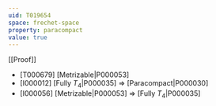 ```yaml
---
uid: T019654
space: frechet-space
property: paracompact
value: true
---
```

[[Proof]]

* [T000679] [Metrizable|P000053]
* [I000012] [Fully $T_4$|P000035] => [Paracompact|P000030]
* [I000056] [Metrizable|P000053] => [Fully $T_4$|P000035]

